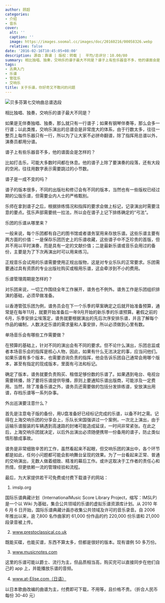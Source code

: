 ```yaml
---
author: 顾超
categories:
- 介绍
- 音乐
cover:
  alt: ''
  caption: ''
  image: https://images.soomal.cc/images/doc/20160216/00058326.webp
  relative: false
date: '2016-02-16T10:45:05+08:00'
description: 源自：靠谱 | 版权：转载 |  平均/总评分：10.00/80
summary: 相比独唱、独奏，交响乐的谱子最大不同是？谱子上有些乐器音不多，他的谱面会是怎样的？谱子是一成不变的吗？乐团的乐谱从哪里来？乐谱管理周期是怎样的？单场音乐会有哪些工作需要做？外出巡演要注意什么？
tags:
- 古典入门
- 乐谱
- 管弦乐
- 交响乐
title: 关于乐谱，你好奇又不敢问的问题
---
```


![贝多芬第七交响曲总谱选段](https://images.soomal.cc/images/doc/20160216/00058325.webp)





相比独唱、独奏，交响乐的谱子最大不同是？

如果是无伴奏独唱、独奏，那么就只有一行谱子；如果有钢琴伴奏等，那么会多一行谱；以此类推，交响乐演出的总谱会是非常庞大的体系，由于行数太多，往往一整页上每件乐器只有一行，所以为了让大家不必拼命翻谱，除了指挥用总谱以外，演奏员都用分谱。

谱子上有些乐器音不多，他的谱面会是怎样的？

比如打击乐，可能大多数时间都在休息。他的谱子上除了要演奏的段落，还有大段的空闲，往往用数字表示需要跳过的小节数。

谱子是一成不变的吗？

谱子的版本很多，不同的出版社和修订会有不同的版本，当然也有一些版权已经过期的公版乐谱，但需要业内人士的严格甄别。

乐师在拿到谱子之后，根据排练情况和指挥的要求会做上标记，记录演出时需要注意的要点。弦乐声部需要统一拉法，所以会在谱子上记下排练确定的“弓法”。

乐团的乐谱从哪里来？

一般来说，每个乐团都有自己的图书馆或者谱务室用来存放乐谱。这些乐谱主要有两方面的价值：一是保存乐团历史上的乐谱收藏，这些谱子中不乏珍贵的首版，但并不用以平时演奏，而是具有一定的文献价值；二是最新乐谱或音乐会用过的备份，主要是为了下次再演出时可以用来练习。

正规音乐会试用的乐谱需要使用正规出版物，这是对专业乐队的正常要求。乐团需要通过具有资质的专业出版社购买或租用乐谱，这会牵涉到不小的费用。

乐谱管理周期是怎样的？

对乐团来说，一切工作围绕全年工作展开，谱务也不例外。谱务工作是乐团组织排演的基础，必须早做准备。

以香港管弦乐团为例，谱务员会在下一个乐季的草案确定之后就开始准备预算，通常是在每年11月，就要开始准备后一年9月开始的新乐季的乐谱预算。暑假之前的6月，乐季安排尘埃落定，谱务就要根据演出的先后次序安排乐谱，并且了解每个作品的编制，人数决定乐谱的需求量和人事安排，所以必须做到心里有数。

单场音乐会有哪些工作需要做？

在预算的基础上，针对不同的演出会有不同的要求。但不论什么演出，乐团总监或者本场音乐会的指挥是核心人物，因此，如果有什么无法决定的事，应当问他们。如果乐谱有多个版本，也需要咨询负责的指挥，他会告诉乐团自己通常会用哪个版本，甚至有指定的现成版本，里面有弓法和标记。

确定了版本，谱务就要负责购买、租借足够份数的乐谱了。如果遇到电台、电视台需要转播，除了要将乐谱提供导播，原则上要通知乐谱出版商，可能涉及一定费用。当然，除了准备乐谱之外，谱务员还需要做的包括分发排练谱，安放演出用谱，存档乐谱等一系列杂事。

外出巡演要注意什么？

首先是注意电子版的备份，用U盘准备好已经标记完成的乐谱，以备不时之需。记得在上海交响乐团的分享会上，乐队长宋国强讲过一个案例，一次北上演出，由于运输乐谱服装的车辆遇到高速路的封堵可能造成延误，一时间非常紧张。在此之后，上海交响乐团就决定，以后外出演出必须随便携带一份备用的谱子，防止类似情形酿成事故。

谱务是非常细致辛苦的工作，虽然看起来不起眼，但交响乐团的演出中，各个环节都是如此，任何小问题都可能会影响舞台呈现的效果。为了一台看起来正常、普通的交响演出，无数人做着细致、精准的幕后工作。或许这取决于工作者的责任心和热情，但更依赖一流的管理经验和流程。

最后，为大家提供若干可免费或付费下载谱子的网站：

1. imslp.org

国际乐谱典藏计划（InternationalMusic Score Library Project，缩写：IMSLP）是一个以 Wiki 为基础，集合公共领域的乐谱的虚拟乐谱资源库计划。从 2010 年 6 月 6 日开始，国际乐谱典藏计画亦收集公共领域及许可的音乐录音。自 2006 年推出以来，逾 7,800 名作曲家的 61,000 份作品的约 220,000 份乐谱和 21,000 段录音被上传。

2. www.prestoclassical.co.uk

既能买碟，也能买谱，东西不算太多，但都是很好的版本。现有谱例 50 多万份。

3. www.musicnotes.com

这里的乐谱可能以爵士、流行为主，但品质相当高，购买完可以直接同步在他们自己的 app 上，并能播放乐谱的音频。

4. www.at-Elise.com（日语）

以日本歌曲改编的曲谱为主，付费即可下载，不用等，且价格不贵。（折合人民币每份 30-40 元）